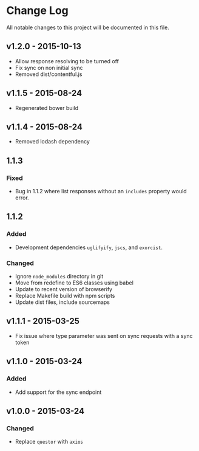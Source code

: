 # Change Log
All notable changes to this project will be documented in this file.

## v1.2.0 - 2015-10-13
- Allow response resolving to be turned off
- Fix sync on non initial sync
- Removed dist/contentful.js

## v1.1.5 - 2015-08-24
- Regenerated bower build

## v1.1.4 - 2015-08-24
- Removed lodash dependency

## 1.1.3
### Fixed
- Bug in 1.1.2 where list responses without an `includes` property would error.

## 1.1.2
### Added
- Development dependencies `uglifyify`, `jscs`, and `exorcist`.

### Changed
- Ignore `node_modules` directory in git
- Move from redefine to ES6 classes using babel
- Update to recent version of browserify
- Replace Makefile build with npm scripts
- Update dist files, include sourcemaps

## v1.1.1 - 2015-03-25
- Fix issue where type parameter was sent on sync requests with a sync
  token

## v1.1.0 - 2015-03-24
### Added
- Add support for the sync endpoint

## v1.0.0 - 2015-03-24
### Changed
- Replace `questor` with `axios`
